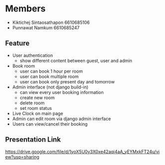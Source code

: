 # Members
- Kiktichej Sintaosathapon 6610685106
- Punnawat Namkum 6610685247 

## Feature 
- User authentication 
    - show different content between guest, user and admin
- Book room
    - user can book 1 hour per room
    - user can book multiple room
    - user can book only present day and tomorrow
- Admin interface (not django build-in)
    - can view every user booking information
    - create new room
    - delete room
    - set room status
- Live Clock on main page
- Admin can edit room via django admin interface
- Users can view/cancel their booking

## Presentation Link
https://drive.google.com/file/d/1yoX5U0y3X0xe42aqi4aA_yEYMxkFT24u/view?usp=sharing
